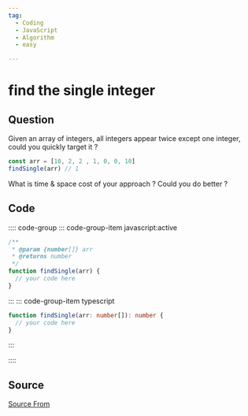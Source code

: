 ```yaml
---
tag:
  - Coding
  - JavaScript
  - Algorithm
  - easy

---
```

  
# find the single integer

## Question
Given an array of integers, all integers appear twice except one integer, could you quickly target it ?

```ts
const arr = [10, 2, 2 , 1, 0, 0, 10]
findSingle(arr) // 1
```

What is time & space cost of your approach ? Could you do better ?

## Code
:::: code-group
::: code-group-item javascript:active
```javascript
/**
 * @param {number[]} arr
 * @returns number
 */
function findSingle(arr) {
  // your code here
}
```
:::
    ::: code-group-item typescript
```typescript
function findSingle(arr: number[]): number {
  // your code here
}
```
:::
    
::::



##  Source
[Source From](https://bigfrontend.dev/problem/find-the-single-integer)

  